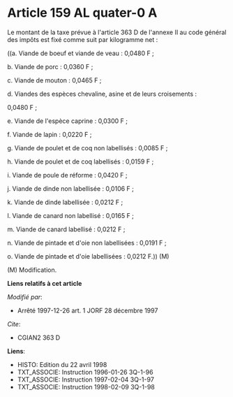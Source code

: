 # Article 159 AL quater-0 A

Le montant de la taxe prévue à l'article 363 D de l'annexe II au code général des impôts est fixé comme suit par kilogramme
net :

((a. Viande de boeuf et viande de veau : 0,0480 F ;

b. Viande de porc : 0,0360 F ;

c. Viande de mouton : 0,0465 F ;

d. Viandes des espèces chevaline, asine et de leurs croisements :

0,0480 F ;

e. Viande de l'espèce caprine : 0,0300 F ;

f. Viande de lapin : 0,0220 F ;

g. Viande de poulet et de coq non labellisés : 0,0085 F ;

h. Viande de poulet et de coq labellisés : 0,0159 F ;

i. Viande de poule de réforme : 0,0420 F ;

j. Viande de dinde non labellisée : 0,0106 F ;

k. Viande de dinde labellisée : 0,0212 F ;

l. Viande de canard non labellisé : 0,0165 F ;

m. Viande de canard labellisé : 0,0212 F ;

n. Viande de pintade et d'oie non labellisées : 0,0191 F ;

o. Viande de pintade et d'oie labellisées : 0,0212 F.)) (M)

(M) Modification.

**Liens relatifs à cet article**

_Modifié par_:

  - Arrêté 1997-12-26 art. 1 JORF 28 décembre 1997

_Cite_:

  - CGIAN2 363 D

**Liens**:

  - HISTO: Edition du 22 avril 1998
  - TXT_ASSOCIE: Instruction 1996-01-26 3Q-1-96
  - TXT_ASSOCIE: Instruction 1997-02-04 3Q-1-97
  - TXT_ASSOCIE: Instruction 1998-02-09 3Q-1-98
